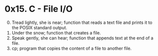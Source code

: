 # 0x15. C - File I/O

0. Tread lightly, she is near; function that reads a text file and prints it to the POSIX standard output.
1. Under the snow; function that creates a file.
2. Speak gently, she can hear; function that appends text at the end of a file.
3. cp; program that copies the content of a file to another file.
